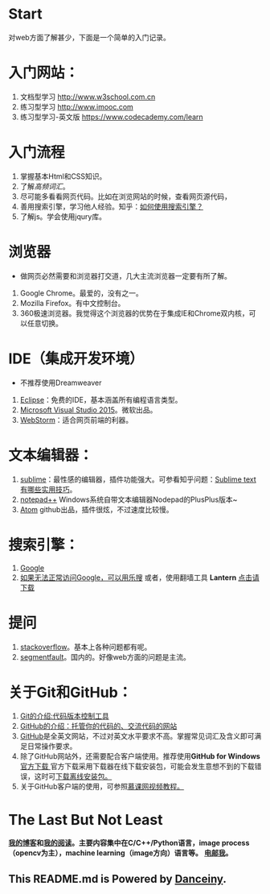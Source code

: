 # Start
对web方面了解甚少，下面是一个简单的入门记录。


# 入门网站：
1.  文档型学习 <http://www.w3school.com.cn>
2.  练习型学习 <http://www.imooc.com>
3.  练习型学习-英文版 <https://www.codecademy.com/learn>

# 入门流程
1.  掌握基本Html和CSS知识。
2.  了解*高频词汇*。
3.  尽可能多看看网页代码。比如在浏览网站的时候，查看网页源代码，
4.  善用搜索引擎，学习他人经验。知乎：[如何使用搜索引擎？](http://www.zhihu.com/question/28013848)
5.  了解js。学会使用jqury库。

# 浏览器
* 做网页必然需要和浏览器打交道，几大主流浏览器一定要有所了解。
1.  Google Chrome。最爱的，没有之一。
2.  Mozilla Firefox。有中文控制台。
3.  360极速浏览器。我觉得这个浏览器的优势在于集成IE和Chrome双内核，可以任意切换。


# IDE（集成开发环境）
* 不推荐使用Dreamweaver
1.  [Eclipse](https://eclipse.org/downloads/)：免费的IDE，基本涵盖所有编程语言类型。
2.  [Microsoft Visual Studio 2015](https://www.visualstudio.com/en-us/downloads/download-visual-studio-vs.aspx)。微软出品。
3.  [WebStorm](https://www.jetbrains.com/webstorm/download/)：适合网页前端的利器。

# 文本编辑器：
1. [sublime](http://www.sublimetext.com/)：最性感的编辑器，插件功能强大。可参看知乎问题：[Sublime text有哪些实用技巧](http://www.zhihu.com/question/19976788)。
2. [notepad++](https://notepad-plus-plus.org/) Windows系统自带文本编辑器Nodepad的PlusPlus版本~
3. [Atom](www.atom.io) github出品，插件很炫，不过速度比较慢。

# 搜索引擎：
1.  [Google](http://google.com)
2.  [如果无法正常访问Google，可以用乐搜](http://www.lesou.us)
或者，使用翻墙工具 **Lantern** [点击请下载](http://pan.baidu.com/s/1jGfJXLc)

# 提问
1. [stackoverflow](http://stackoverflow.com)。基本上各种问题都有呢。
2. [segmentfault](https://segmentfault.com)。国内的。好像web方面的问题是主流。

# 关于Git和GitHub：
1. [Git的介绍:代码版本控制工具](http://baike.baidu.com/link?url=RX_Q6BnGInnCH4sRfuu8tJgJQC6LG41v0AJJhN8ohcBI1h7JC61CjF1-_eov9LEtmtlmDHrBrDyTswe2hOVCivkTmcxMG7TwLcoCp-RFwbG)
2. [GitHub的介绍：托管你的代码的、交流代码的网站](http://baike.baidu.com/view/3366456.htm)
3. [GitHub](http://github.com)是全英文网站，不过对英文水平要求不高。掌握常见词汇及含义即可满足日常操作要求。
4. 除了GitHub网站外，还需要配合客户端使用。推荐使用**GitHub for Windows**  [ 官方下载 ](https://desktop.github.com/)
官方下载采用下载器在线下载安装包，可能会发生意想不到的下载错误，这时可[下载离线安装包。](http://pan.baidu.com/s/1c09IvIC)
5. 关于GitHub客户端的使用，可参照[慕课网视频教程。](http://www.imooc.com/learn/390)

# The Last But Not Least
**[我的博客](http://danceiny.farbox.com)和[我的阅读](http://huangzhen.farbox.com)。主要内容集中在C/C++/Python语言，image process（opencv为主），machine learning（image方向）语言等。**
**[电邮我](mailto:danceiny@gmail.com)。**

## This README.md is Powered by [Danceiny](http://danceiny.github.io).
